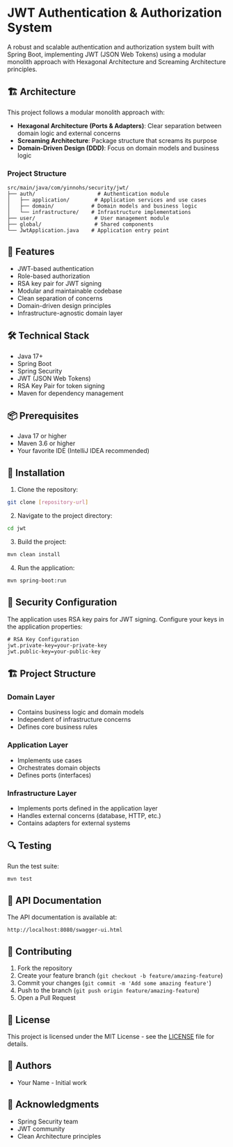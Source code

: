 # JWT Authentication & Authorization System

A robust and scalable authentication and authorization system built with Spring Boot, implementing JWT (JSON Web Tokens) using a modular monolith approach with Hexagonal Architecture and Screaming Architecture principles.

## 🏗️ Architecture

This project follows a modular monolith approach with:

- **Hexagonal Architecture (Ports & Adapters)**: Clear separation between domain logic and external concerns
- **Screaming Architecture**: Package structure that screams its purpose
- **Domain-Driven Design (DDD)**: Focus on domain models and business logic

### Project Structure

```
src/main/java/com/yinnohs/security/jwt/
├── auth/                    # Authentication module
│   ├── application/        # Application services and use cases
│   ├── domain/            # Domain models and business logic
│   └── infrastructure/    # Infrastructure implementations
├── user/                   # User management module
├── global/                 # Shared components
└── JwtApplication.java    # Application entry point
```

## 🚀 Features

- JWT-based authentication
- Role-based authorization
- RSA key pair for JWT signing
- Modular and maintainable codebase
- Clean separation of concerns
- Domain-driven design principles
- Infrastructure-agnostic domain layer

## 🛠️ Technical Stack

- Java 17+
- Spring Boot
- Spring Security
- JWT (JSON Web Tokens)
- RSA Key Pair for token signing
- Maven for dependency management

## 📦 Prerequisites

- Java 17 or higher
- Maven 3.6 or higher
- Your favorite IDE (IntelliJ IDEA recommended)

## 🔧 Installation

1. Clone the repository:
```bash
git clone [repository-url]
```

2. Navigate to the project directory:
```bash
cd jwt
```

3. Build the project:
```bash
mvn clean install
```

4. Run the application:
```bash
mvn spring-boot:run
```

## 🔐 Security Configuration

The application uses RSA key pairs for JWT signing. Configure your keys in the application properties:

```properties
# RSA Key Configuration
jwt.private-key=your-private-key
jwt.public-key=your-public-key
```

## 🏗️ Project Structure

### Domain Layer
- Contains business logic and domain models
- Independent of infrastructure concerns
- Defines core business rules

### Application Layer
- Implements use cases
- Orchestrates domain objects
- Defines ports (interfaces)

### Infrastructure Layer
- Implements ports defined in the application layer
- Handles external concerns (database, HTTP, etc.)
- Contains adapters for external systems

## 🔍 Testing

Run the test suite:
```bash
mvn test
```

## 📝 API Documentation

The API documentation is available at:
```
http://localhost:8080/swagger-ui.html
```

## 🤝 Contributing

1. Fork the repository
2. Create your feature branch (`git checkout -b feature/amazing-feature`)
3. Commit your changes (`git commit -m 'Add some amazing feature'`)
4. Push to the branch (`git push origin feature/amazing-feature`)
5. Open a Pull Request

## 📄 License

This project is licensed under the MIT License - see the [LICENSE](LICENSE) file for details.

## 👥 Authors

- Your Name - Initial work

## 🙏 Acknowledgments

- Spring Security team
- JWT community
- Clean Architecture principles 